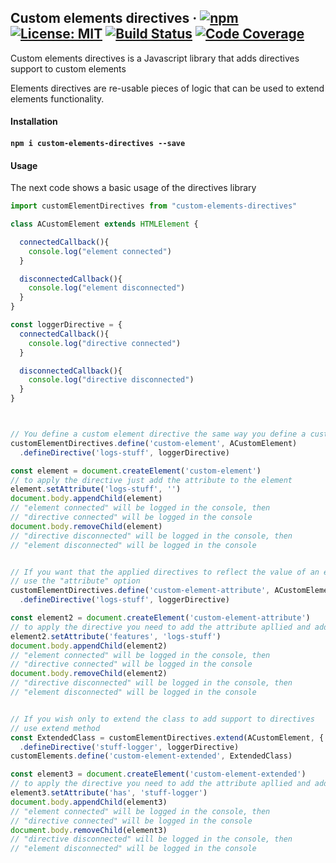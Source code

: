 Custom elements directives &middot; [![npm](https://img.shields.io/npm/v/custom-elements-directives.svg?style=flat-square)](https://www.npmjs.com/package/custom-elements-directives) [![License: MIT](https://img.shields.io/github/license/OmarCastro/custom-elements-directive.svg?color=blue&style=flat-square)](https://opensource.org/licenses/MIT) [![Build Status](https://img.shields.io/travis/OmarCastro/custom-elements-directives/master.svg?style=flat-square&logo=travis)](https://travis-ci.org/OmarCastro/custom-elements-directives) [![Code Coverage](https://img.shields.io/codecov/c/github/OmarCastro/custom-elements-directives.svg?style=flat-square&logo=codecov)](https://codecov.io/gh/OmarCastro/custom-elements-directives)
------

Custom elements directives is a Javascript library that adds directives support to custom elements

Elements directives are re-usable pieces of logic that can be used to extend elements functionality.



#### Installation

#### `npm i custom-elements-directives --save`

#### Usage
The next code shows a basic usage of the directives library

```Javascript
import customElementDirectives from "custom-elements-directives" 

class ACustomElement extends HTMLElement {

  connectedCallback(){
    console.log("element connected")
  }

  disconnectedCallback(){
    console.log("element disconnected")
  }
}

const loggerDirective = {
  connectedCallback(){
    console.log("directive connected")
  }

  disconnectedCallback(){
    console.log("directive disconnected")
  }
}



// You define a custom element directive the same way you define a custom element
customElementDirectives.define('custom-element', ACustomElement)
  .defineDirective('logs-stuff', loggerDirective)

const element = document.createElement('custom-element')
// to apply the directive just add the attribute to the element
element.setAttribute('logs-stuff', '')
document.body.appendChild(element)
// "element connected" will be logged in the console, then
// "directive connected" will be logged in the console
document.body.removeChild(element)
// "directive disconnected" will be logged in the console, then
// "element disconnected" will be logged in the console


// If you want that the applied directives to reflect the value of an element attribute  
// use the "attribute" option
customElementDirectives.define('custom-element-attribute', ACustomElement, { attribute: 'features' })
  .defineDirective('logs-stuff', loggerDirective)

const element2 = document.createElement('custom-element-attribute')
// to apply the directive you need to add the attribute apllied and add the name of the directiveyou want to apply
element2.setAttribute('features', 'logs-stuff')
document.body.appendChild(element2)
// "element connected" will be logged in the console, then
// "directive connected" will be logged in the console
document.body.removeChild(element2)
// "directive disconnected" will be logged in the console, then
// "element disconnected" will be logged in the console


// If you wish only to extend the class to add support to directives
// use extend method
const ExtendedClass = customElementDirectives.extend(ACustomElement, { attribute: 'has' })
  .defineDirective('stuff-logger', loggerDirective)
customElements.define('custom-element-extended', ExtendedClass)

const element3 = document.createElement('custom-element-extended')
// to apply the directive you need to add the attribute apllied and add the name of the directiveyou want to apply
element3.setAttribute('has', 'stuff-logger')
document.body.appendChild(element3)
// "element connected" will be logged in the console, then
// "directive connected" will be logged in the console
document.body.removeChild(element3)
// "directive disconnected" will be logged in the console, then
// "element disconnected" will be logged in the console
```
